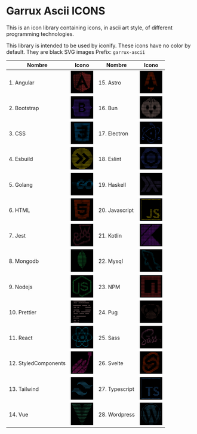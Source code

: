 # Garrux Ascii ICONS

This is an icon library containing icons, in ascii art style, of different programming technologies.

This library is intended to be used by iconify.
These icons have no color by default. They are black SVG images
Prefix: `garrux-ascii`

| <center>Nombre </center> | <center>Icono </center>                                     | <center>Nombre </center> | <center>Icono </center>                               |
| ------------------------ | ----------------------------------------------------------- | ------------------------ | ----------------------------------------------------- |
| 1. Angular               | <img src="png/angular.png" width="60" height="60">          | 15. Astro                | <img src="png/Astro.png" width="60" height="60">      |
| 2. Bootstrap             | <img src="png/bootstrap.png" width="60" height="60">        | 16. Bun                  | <img src="png/bun.png" width="60" height="60">        |
| 3. CSS                   | <img src="png/css.png" width="60" height="60">              | 17. Electron             | <img src="png/electron.png" width="60" height="60">   |
| 4. Esbuild               | <img src="png/esbuild.png" width="60" height="60">          | 18. Eslint               | <img src="png/eslint.png" width="60" height="60">     |
| 5. Golang                | <img src="png/golang.png" width="60" height="60">           | 19. Haskell              | <img src="png/haskell.png" width="60" height="60">    |
| 6. HTML                  | <img src="png/html.png" width="60" height="60">             | 20. Javascript           | <img src="png/js.png" width="60" height="60">         |
| 7. Jest                  | <img src="png/jest.png" width="60" height="60">             | 21. Kotlin               | <img src="png/kotlin.png" width="60" height="60">     |
| 8. Mongodb               | <img src="png/mongodb.png" width="60" height="60">          | 22. Mysql                | <img src="png/mysql.png" width="60" height="60">      |
| 9. Nodejs                | <img src="png/nodejs.png" width="60" height="60">           | 23. NPM                  | <img src="png/npm.png" width="60" height="60">        |
| 10. Prettier             | <img src="png/prettier.png" width="60" height="60">         | 24. Pug                  | <img src="png/pug.png" width="60" height="60">        |
| 11. React                | <img src="png/react.png" width="60" height="60">            | 25. Sass                 | <img src="png/sass.png" width="60" height="60">       |
| 12. StyledComponents     | <img src="png/styledcomponents.png" width="60" height="60"> | 26. Svelte               | <img src="png/svelte.png" width="60" height="60">     |
| 13. Tailwind             | <img src="png/tailwind.png" width="60" height="60">         | 27. Typescript           | <img src="png/typescript.png" width="60" height="60"> |
| 14. Vue                  | <img src="png/vue.png" width="60" height="60">              | 28. Wordpress            | <img src="png/wordpress.png" width="60" height="60">  |
